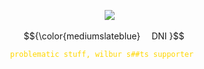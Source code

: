 <p align="center"> 
<img src="https://64.media.tumblr.com/456caa4d4b8c33cbaccf6a5dc1c5daa4/d658420366e41e92-6e/s400x600/58c5d4de59ea68ac914ddd07739b21bc15e4271e.gif">
<p align="center"> $${\color{mediumslateblue}
  DNI }$$
<p align="center"> <code style="color: #FFD700">problematic stuff, wilbur s##ts supporter </code>
